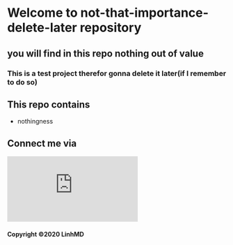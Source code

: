 # Welcome to not-that-importance-delete-later repository
## you will find in this repo nothing out of value
### This is a test project therefor gonna delete it later(if I remember to do so)
## This repo contains
* nothingness
## Connect me via
![FB](https://www.facebook.com/profile.php?id=100010471746819)
#### Copyright ©2020 LinhMD